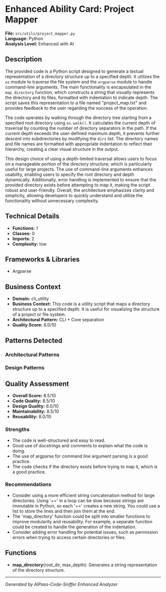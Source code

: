 # Enhanced Ability Card: Project Mapper

**File:** `src/utils/project_mapper.py`  
**Language:** Python  
**Analysis Level:** Enhanced with AI

## Description

The provided code is a Python script designed to generate a textual representation of a directory structure up to a specified depth. It utilizes the `os` module to traverse the file system and the `argparse` module to handle command-line arguments. The main functionality is encapsulated in the `map_directory` function, which constructs a string that visually represents the directory and its files, formatted with indentation to indicate depth. The script saves this representation to a file named "project_map.txt" and provides feedback to the user regarding the success of the operation.

The code operates by walking through the directory tree starting from a specified root directory using `os.walk()`. It calculates the current depth of traversal by counting the number of directory separators in the path. If the current depth exceeds the user-defined maximum depth, it prevents further descent into subdirectories by modifying the `dirs` list. The directory names and file names are formatted with appropriate indentation to reflect their hierarchy, creating a clear visual structure in the output.

This design choice of using a depth-limited traversal allows users to focus on a manageable portion of the directory structure, which is particularly useful for large projects. The use of command-line arguments enhances usability, enabling users to specify the root directory and depth dynamically. Additionally, error handling is implemented to ensure that the provided directory exists before attempting to map it, making the script robust and user-friendly. Overall, the architecture emphasizes clarity and simplicity, allowing developers to quickly understand and utilize the functionality without unnecessary complexity.

## Technical Details

- **Functions:** 1
- **Classes:** 0
- **Imports:** 2
- **Complexity:** low


## Frameworks & Libraries

- Argparse


## Business Context

- **Domain:** cli_utility
- **Business Context:** This code is a utility script that maps a directory structure up to a specified depth. It is useful for visualizing the structure of a project or file system.
- **Architectural Pattern:** CLI + Core separation
- **Quality Score:** 8.0/10


## Patterns Detected

### Architectural Patterns


### Design Patterns



## Quality Assessment

- **Overall Score:** 8.5/10
- **Code Quality:** 8.5/10
- **Design Quality:** 8.0/10
- **Maintainability:** 8.5/10
- **Reusability:** 8.0/10

### Strengths

- The code is well-structured and easy to read.
- Good use of docstrings and comments to explain what the code is doing.
- The use of argparse for command line argument parsing is a good practice.
- The code checks if the directory exists before trying to map it, which is a good practice.

### Recommendations

- Consider using a more efficient string concatenation method for large directories. Using '+=' in a loop can be slow because strings are immutable in Python, so each '+=' creates a new string. You could use a list to store the lines and then join them at the end.
- The 'map_directory' function could be split into smaller functions to improve modularity and reusability. For example, a separate function could be created to handle the generation of the indentation.
- Consider adding error handling for potential issues, such as permission errors when trying to access certain directories or files.


## Functions

- **map_directory**(root_dir, max_depth): Generates a string representation of the directory structure.

---
*Generated by AIPass-Code-Sniffer Enhanced Analyzer*
